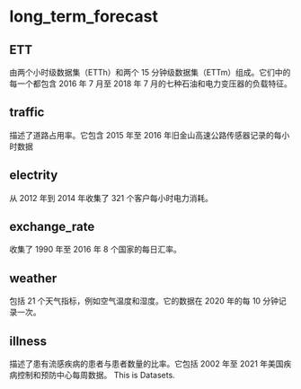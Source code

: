# long_term_forecast
## ETT
由两个小时级数据集（ETTh）和两个 15 分钟级数据集（ETTm）组成。它们中的每一个都包含 2016 年 7 月至 2018 年 7 月的七种石油和电力变压器的负载特征。
## traffic
描述了道路占用率。它包含 2015 年至 2016 年旧金山高速公路传感器记录的每小时数据
## electrity
从 2012 年到 2014 年收集了 321 个客户每小时电力消耗。
## exchange_rate
收集了 1990 年至 2016 年 8 个国家的每日汇率。
## weather
包括 21 个天气指标，例如空气温度和湿度。它的数据在 2020 年的每 10 分钟记录一次。
## illness
描述了患有流感疾病的患者与患者数量的比率。它包括 2002 年至 2021 年美国疾病控制和预防中心每周数据。
This is Datasets.
